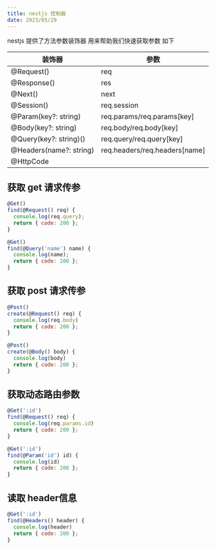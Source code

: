 ```yaml
---
title: nestjs 控制器
date: 2023/05/29
---
```


nestjs 提供了方法参数装饰器 用来帮助我们快速获取参数 如下

| 装饰器                  | 参数                          |
| ----------------------- | ----------------------------- |
| @Request()              | req                           |
| @Response()             | res                           |
| @Next()                 | next                          |
| @Session()              | req.session                   |
| @Param(key?: string)    | req.params/req.params[key]    |
| @Body(key?: string)     | req.body/req.body[key]        |
| @Query(key?: string)()  | req.query/req.query[key]      |
| @Headers(name?: string) | req.headers/req.headers[name] |
| @HttpCode               |                               |

## 获取 get 请求传参

```js
@Get()
find(@Request() req) {
  console.log(req.query);
  return { code: 200 };
}

@Get()
find(@Query('name') name) {
  console.log(name);
  return { code: 200 };
}
```

## 获取 post 请求传参

```js
@Post()
create(@Request() req) {
  console.log(req.body)
  return { code: 200 };
}

@Post()
create(@Body() body) {
  console.log(body)
  return { code: 200 };
}
```

## 获取动态路由参数

```js
@Get(':id')
find(@Request() req) {
  console.log(req.params.id)
  return { code: 200 };
}

@Get(':id')
find(@Param('id') id) {
  console.log(id)
  return { code: 200 };
}
```

## 读取 header信息

```js
@Get(':id')
find(@Headers() header) {
  console.log(header)
  return { code: 200 };
}
```
